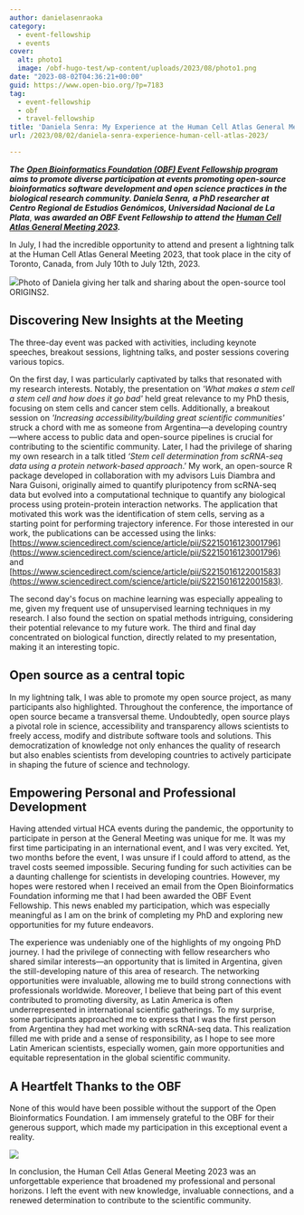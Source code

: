 ```yaml
---
author: danielasenraoka
category:
  - event-fellowship
  - events
cover:
  alt: photo1
  image: /obf-hugo-test/wp-content/uploads/2023/08/photo1.png
date: "2023-08-02T04:36:21+00:00"
guid: https://www.open-bio.org/?p=7183
tag:
  - event-fellowship
  - obf
  - travel-fellowship
title: 'Daniela Senra: My Experience at the Human Cell Atlas General Meeting 2023'
url: /2023/08/02/daniela-senra-experience-human-cell-atlas-2023/

---
```

**_The_** [**_Open Bioinformatics Foundation (OBF) Event Fellowship program_**](/obf-hugo-test/travel-awards) **_aims to promote diverse participation at events promoting open-source bioinformatics software development and open science practices in the biological research community. Daniela Senra,_** _**a PhD researcher at Centro Regional de Estudios Genómicos, Universidad Nacional de La Plata**_, **_was awarded an OBF Event Fellowship to attend_** _**the [Human Cell Atlas General Meeting 2023](https://events.humancellatlas.org/2023gm).**_

In July, I had the incredible opportunity to attend and present a lightning talk at the Human Cell Atlas General Meeting 2023, that took place in the city of Toronto, Canada, from July 10th to July 12th, 2023.

![](/obf-hugo-test/wp-content/uploads/2023/08/photo1-1024x576.png)Photo of Daniela giving her talk and sharing about the open-source tool ORIGINS2.

## **Discovering New Insights at the Meeting**

The three-day event was packed with activities, including keynote speeches, breakout sessions, lightning talks, and poster sessions covering various topics.

On the first day, I was particularly captivated by talks that resonated with my research interests. Notably, the presentation on _'What makes a stem cell a stem cell and how does it go bad'_ held great relevance to my PhD thesis, focusing on stem cells and cancer stem cells. Additionally, a breakout session on _'Increasing accessibility/building great scientific communities'_ struck a chord with me as someone from Argentina—a developing country—where access to public data and open-source pipelines is crucial for contributing to the scientific community. Later, I had the privilege of sharing my own research in a talk titled _‘Stem cell determination from scRNA-seq data using a protein network-based approach_.’ My work, an open-source R package developed in collaboration with my advisors Luis Diambra and Nara Guisoni, originally aimed to quantify pluripotency from scRNA-seq data but evolved into a computational technique to quantify any biological process using protein-protein interaction networks. The application that motivated this work was the identification of stem cells, serving as a starting point for performing trajectory inference. For those interested in our work, the publications can be accessed using the links: [https://www.sciencedirect.com/science/article/pii/S2215016123001796](https://www.sciencedirect.com/science/article/pii/S2215016123001796) and [https://www.sciencedirect.com/science/article/pii/S2215016122001583](https://www.sciencedirect.com/science/article/pii/S2215016122001583).

The second day's focus on machine learning was especially appealing to me, given my frequent use of unsupervised learning techniques in my research. I also found the section on spatial methods intriguing, considering their potential relevance to my future work. The third and final day concentrated on biological function, directly related to my presentation, making it an interesting topic.

## **Open source as a central topic**

In my lightning talk, I was able to promote my open source project, as many participants also highlighted. Throughout the conference, the importance of open source became a transversal theme. Undoubtedly, open source plays a pivotal role in science, accessibility and transparency allows scientists to freely access, modify and distribute software tools and solutions. This democratization of knowledge not only enhances the quality of research but also enables scientists from developing countries to actively participate in shaping the future of science and technology.

## **Empowering Personal and Professional Development**

Having attended virtual HCA events during the pandemic, the opportunity to participate in person at the General Meeting was unique for me. It was my first time participating in an international event, and I was very excited. Yet, two months before the event, I was unsure if I could afford to attend, as the travel costs seemed impossible. Securing funding for such activities can be a daunting challenge for scientists in developing countries. However, my hopes were restored when I received an email from the Open Bioinformatics Foundation informing me that I had been awarded the OBF Event Fellowship. This news enabled my participation, which was especially meaningful as I am on the brink of completing my PhD and exploring new opportunities for my future endeavors.

The experience was undeniably one of the highlights of my ongoing PhD journey. I had the privilege of connecting with fellow researchers who shared similar interests—an opportunity that is limited in Argentina, given the still-developing nature of this area of research. The networking opportunities were invaluable, allowing me to build strong connections with professionals worldwide. Moreover, I believe that being part of this event contributed to promoting diversity, as Latin America is often underrepresented in international scientific gatherings. To my surprise, some participants approached me to express that I was the first person from Argentina they had met working with scRNA-seq data. This realization filled me with pride and a sense of responsibility, as I hope to see more Latin American scientists, especially women, gain more opportunities and equitable representation in the global scientific community.

## **A Heartfelt Thanks to the OBF**

None of this would have been possible without the support of the Open Bioinformatics Foundation. I am immensely grateful to the OBF for their generous support, which made my participation in this exceptional event a reality.

![](/obf-hugo-test/wp-content/uploads/2023/08/photo2-1-768x1024.jpg)

In conclusion, the Human Cell Atlas General Meeting 2023 was an unforgettable experience that broadened my professional and personal horizons. I left the event with new knowledge, invaluable connections, and a renewed determination to contribute to the scientific community.
